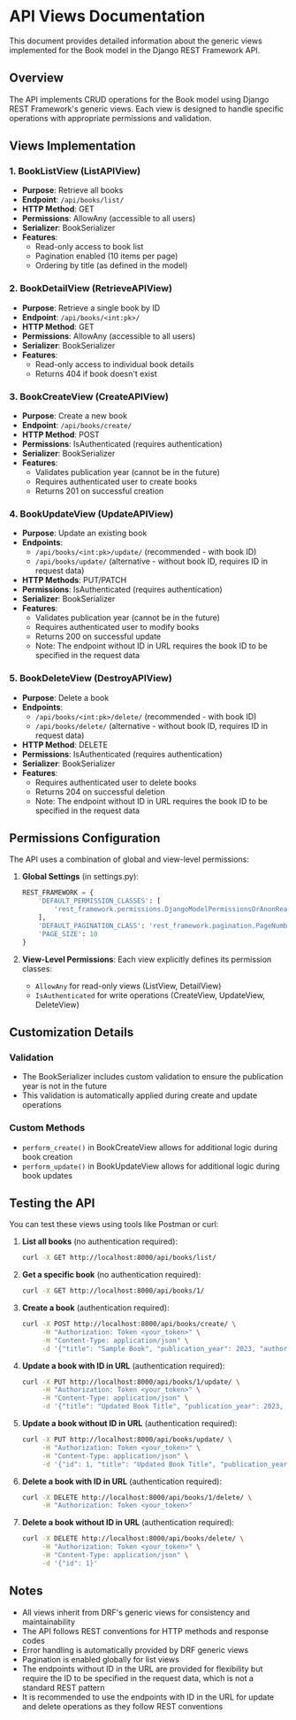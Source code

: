 # API Views Documentation

This document provides detailed information about the generic views implemented for the Book model in the Django REST Framework API.

## Overview

The API implements CRUD operations for the Book model using Django REST Framework's generic views. Each view is designed to handle specific operations with appropriate permissions and validation.

## Views Implementation

### 1. BookListView (ListAPIView)
- **Purpose**: Retrieve all books
- **Endpoint**: `/api/books/list/`
- **HTTP Method**: GET
- **Permissions**: AllowAny (accessible to all users)
- **Serializer**: BookSerializer
- **Features**: 
  - Read-only access to book list
  - Pagination enabled (10 items per page)
  - Ordering by title (as defined in the model)

### 2. BookDetailView (RetrieveAPIView)
- **Purpose**: Retrieve a single book by ID
- **Endpoint**: `/api/books/<int:pk>/`
- **HTTP Method**: GET
- **Permissions**: AllowAny (accessible to all users)
- **Serializer**: BookSerializer
- **Features**:
  - Read-only access to individual book details
  - Returns 404 if book doesn't exist

### 3. BookCreateView (CreateAPIView)
- **Purpose**: Create a new book
- **Endpoint**: `/api/books/create/`
- **HTTP Method**: POST
- **Permissions**: IsAuthenticated (requires authentication)
- **Serializer**: BookSerializer
- **Features**:
  - Validates publication year (cannot be in the future)
  - Requires authenticated user to create books
  - Returns 201 on successful creation

### 4. BookUpdateView (UpdateAPIView)
- **Purpose**: Update an existing book
- **Endpoints**: 
  - `/api/books/<int:pk>/update/` (recommended - with book ID)
  - `/api/books/update/` (alternative - without book ID, requires ID in request data)
- **HTTP Methods**: PUT/PATCH
- **Permissions**: IsAuthenticated (requires authentication)
- **Serializer**: BookSerializer
- **Features**:
  - Validates publication year (cannot be in the future)
  - Requires authenticated user to modify books
  - Returns 200 on successful update
  - Note: The endpoint without ID in URL requires the book ID to be specified in the request data

### 5. BookDeleteView (DestroyAPIView)
- **Purpose**: Delete a book
- **Endpoints**: 
  - `/api/books/<int:pk>/delete/` (recommended - with book ID)
  - `/api/books/delete/` (alternative - without book ID, requires ID in request data)
- **HTTP Method**: DELETE
- **Permissions**: IsAuthenticated (requires authentication)
- **Serializer**: BookSerializer
- **Features**:
  - Requires authenticated user to delete books
  - Returns 204 on successful deletion
  - Note: The endpoint without ID in URL requires the book ID to be specified in the request data

## Permissions Configuration

The API uses a combination of global and view-level permissions:

1. **Global Settings** (in settings.py):
   ```python
   REST_FRAMEWORK = {
       'DEFAULT_PERMISSION_CLASSES': [
           'rest_framework.permissions.DjangoModelPermissionsOrAnonReadOnly'
       ],
       'DEFAULT_PAGINATION_CLASS': 'rest_framework.pagination.PageNumberPagination',
       'PAGE_SIZE': 10
   }
   ```

2. **View-Level Permissions**:
   Each view explicitly defines its permission classes:
   - `AllowAny` for read-only views (ListView, DetailView)
   - `IsAuthenticated` for write operations (CreateView, UpdateView, DeleteView)

## Customization Details

### Validation
- The BookSerializer includes custom validation to ensure the publication year is not in the future
- This validation is automatically applied during create and update operations

### Custom Methods
- `perform_create()` in BookCreateView allows for additional logic during book creation
- `perform_update()` in BookUpdateView allows for additional logic during book updates

## Testing the API

You can test these views using tools like Postman or curl:

1. **List all books** (no authentication required):
   ```bash
   curl -X GET http://localhost:8000/api/books/list/
   ```

2. **Get a specific book** (no authentication required):
   ```bash
   curl -X GET http://localhost:8000/api/books/1/
   ```

3. **Create a book** (authentication required):
   ```bash
   curl -X POST http://localhost:8000/api/books/create/ \
        -H "Authorization: Token <your_token>" \
        -H "Content-Type: application/json" \
        -d '{"title": "Sample Book", "publication_year": 2023, "author": 1}'
   ```

4. **Update a book with ID in URL** (authentication required):
   ```bash
   curl -X PUT http://localhost:8000/api/books/1/update/ \
        -H "Authorization: Token <your_token>" \
        -H "Content-Type: application/json" \
        -d '{"title": "Updated Book Title", "publication_year": 2023, "author": 1}'
   ```

5. **Update a book without ID in URL** (authentication required):
   ```bash
   curl -X PUT http://localhost:8000/api/books/update/ \
        -H "Authorization: Token <your_token>" \
        -H "Content-Type: application/json" \
        -d '{"id": 1, "title": "Updated Book Title", "publication_year": 2023, "author": 1}'
   ```

6. **Delete a book with ID in URL** (authentication required):
   ```bash
   curl -X DELETE http://localhost:8000/api/books/1/delete/ \
        -H "Authorization: Token <your_token>"
   ```

7. **Delete a book without ID in URL** (authentication required):
   ```bash
   curl -X DELETE http://localhost:8000/api/books/delete/ \
        -H "Authorization: Token <your_token>" \
        -H "Content-Type: application/json" \
        -d '{"id": 1}'
   ```

## Notes

- All views inherit from DRF's generic views for consistency and maintainability
- The API follows REST conventions for HTTP methods and response codes
- Error handling is automatically provided by DRF generic views
- Pagination is enabled globally for list views
- The endpoints without ID in the URL are provided for flexibility but require the ID to be specified in the request data, which is not a standard REST pattern
- It is recommended to use the endpoints with ID in the URL for update and delete operations as they follow REST conventions